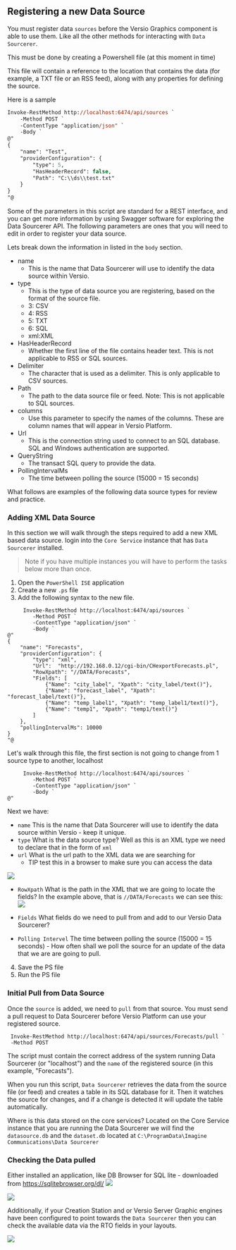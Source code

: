 <!--
Title : how_data_sourcerer_management
- Created : 2022-06-07
- Updated :
- Author : James Rivers
- Written against (version): 4.6
- Sources : TechGuides, Confluence, Learning
- Author Notes :
- Tags : 
-->

## Registering a new Data Source
You must register data `sources` before the Versio Graphics component is able to use them. Like all the other methods for interacting with `Data Sourcerer`.

This must be done by creating a Powershell file (at this moment in time)

This file will contain a reference to the location that contains the data (for example, a TXT file or an RSS feed), along with any properties for defining the source.

Here is a sample
```ps
Invoke-RestMethod http://localhost:6474/api/sources `
    -Method POST `
    -ContentType "application/json" `
    -Body `
@"
{
    "name": "Test",
    "providerConfiguration": {
        "type": 5,
        "HasHeaderRecord": false,
        "Path": "C:\\ds\\test.txt"
    }
}
"@
```

Some of the parameters in this script are standard for a REST interface, and you can get more information by using Swagger software for exploring the Data Sourcerer API. The following parameters are ones that you will need to edit in order to register your data source. 

Lets break down the information in listed in the `body` section. 

- name 
	- This is the name that Data Sourcerer will use to identify the data source within Versio.
- type 
	- This is the type of data source you are registering, based on the format of the source file. 
	- 3: CSV
	- 4: RSS 
	- 5: TXT 
	- 6: SQL 
	- xml:XML
- HasHeaderRecord 
	- Whether the first line of the file contains header text. This is not applicable to RSS or SQL sources. 
- Delimiter 
	- The character that is used as a delimiter. This is only applicable to CSV sources. 
- Path 
	- The path to the data source file or feed. Note: This is not applicable to SQL sources. 
- columns 
	- Use this parameter to specify the names of the columns. These are column names that will appear in Versio Platform. 
- Url 
	- This is the connection string used to connect to an SQL database. SQL and Windows authentication are supported. 
- QueryString 
	- The transact SQL query to provide the data. 
- PollingIntervalMs 
	- The time between polling the source (15000 = 15 seconds) 

What follows are examples of the following data source types for review and practice. 

### Adding XML Data Source
In this section we will walk through the steps required to add a new XML based data source. login into the `Core Service` instance that has `Data Sourcerer` installed. 

> Note if you have multiple instances you will have to perform the tasks below more than once. 


1. Open the `PowerShell ISE` application
2. Create a new `.ps` file
3. Add the following syntax to the new file.

```shell
     Invoke-RestMethod http://localhost:6474/api/sources `
        -Method POST `
        -ContentType "application/json" `
        -Body `
@"
{
    "name": "Forecasts",
    "providerConfiguration": {
        "type": "xml",
        "Url":  "http://192.168.0.12/cgi-bin/CHexportForecasts.pl",
        "RowXpath": "//DATA/Forecasts",
        "Fields": [
            {"Name": "city_label", "Xpath": "city_label/text()"},
            {"Name": "forecast_label", "Xpath": "forecast_label/text()"},
            {"Name": "temp_label1", "Xpath": "temp_label1/text()"},
            {"Name": "temp1", "Xpath": "temp1/text()"}
        ]
    },
    "pollingIntervalMs": 10000
}
"@ 
```

Let's walk through this file, the first section is not going to change from 1 source type to another, localhost
```shell
     Invoke-RestMethod http://localhost:6474/api/sources `
        -Method POST `
        -ContentType "application/json" `
        -Body `
@"
```
Next we have: 
 - `name`  This is the name that Data Sourcerer will use to identify the data source within Versio - keep it unique. 
 - `type` What is the data source type? Well as this is an XML type we need to declare that in the form of `xml`
 - `url` What is the url path to the XML data we are searching for
	 - TIP test this in a browser to make sure you can access the data

![](attachments/WFMZ_CS22022-06-08-173733.png)

- `RowXpath` What is the path in the XML that we are going to locate the fields? In the example above, that is `//DATA/Forecasts` we can see this:
![](attachments/Pasted%20image%2020220608174158.png)

- `Fields` What fields do we need to pull from and add to our Versio Data Sourcerer? 

- `Polling Intervel` The time between polling the source (15000 = 15 seconds) - How often shall we poll the source for an update of the data that we are are going to pull. 

4. Save the PS file 
5. Run the PS file

### Initial Pull from Data Source
Once the `source` is added, we need to `pull` from that source. You must send a pull request to Data Sourcerer before Versio Platform can use your registered source.

```shell
 Invoke-RestMethod http://localhost:6474/api/sources/Forecasts/pull `
 -Method POST
```

The script must contain the correct address of the system running Data Sourcerer (or "localhost") and the `name` of the registered source (in this example, "Forecasts"). 

When you run this script, `Data Sourcerer` retrieves the data from the source file (or feed) and creates a table in its SQL database for it. Then it watches the source for changes, and if a change is detected it will update the table automatically.

Where is this data stored on the core services?  Located on the Core Service instance that you are running the Data Sourcerer we will find the `datasource.db` and the `dataset.db` located at `C:\ProgramData\Imagine Communications\Data Sourcerer`

### Checking the Data pulled
Either installed an application, like DB Browser for SQL lite - downloaded from https://sqlitebrowser.org/dl/
![](attachments/Pasted%20image%2020220608175107.png)

![](attachments/Pasted%20image%2020220608175151.png)

Additionally, if your Creation Station and or Versio Server Graphic engines have been configured to  point towards the `Data Sourcerer` then you can check the available data via the RTO fields in your layouts.

![](attachments/Pasted%20image%2020220608175720.png)
